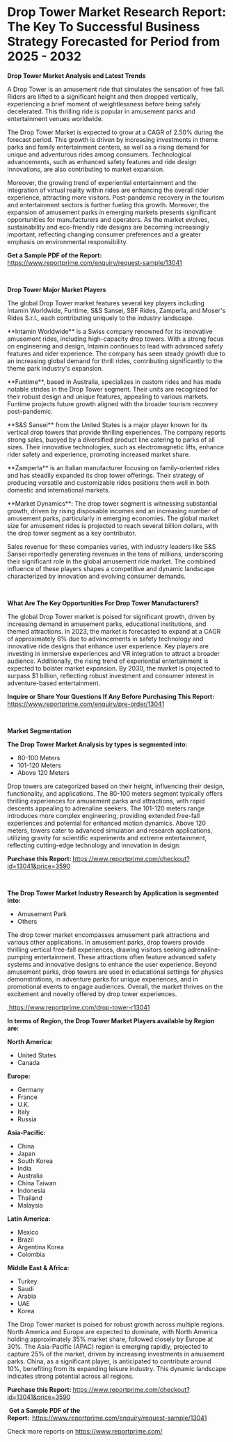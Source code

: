 <p><h1>Drop Tower Market Research Report: The Key To Successful Business Strategy Forecasted for Period from 2025 - 2032</h1></p><p><strong>Drop Tower Market Analysis and Latest Trends</strong></p>
<p><p>A Drop Tower is an amusement ride that simulates the sensation of free fall. Riders are lifted to a significant height and then dropped vertically, experiencing a brief moment of weightlessness before being safely decelerated. This thrilling ride is popular in amusement parks and entertainment venues worldwide.</p><p>The Drop Tower Market is expected to grow at a CAGR of 2.50% during the forecast period. This growth is driven by increasing investments in theme parks and family entertainment centers, as well as a rising demand for unique and adventurous rides among consumers. Technological advancements, such as enhanced safety features and ride design innovations, are also contributing to market expansion. </p><p>Moreover, the growing trend of experiential entertainment and the integration of virtual reality within rides are enhancing the overall rider experience, attracting more visitors. Post-pandemic recovery in the tourism and entertainment sectors is further fueling this growth. Moreover, the expansion of amusement parks in emerging markets presents significant opportunities for manufacturers and operators. As the market evolves, sustainability and eco-friendly ride designs are becoming increasingly important, reflecting changing consumer preferences and a greater emphasis on environmental responsibility.</p></p>
<p><strong>Get a Sample PDF of the Report:&nbsp;</strong> <a href="https://www.reportprime.com/enquiry/request-sample/13041?utm_campaign=3548&utm_medium=2&utm_source=Github&utm_content=ia&utm_term=19032025&utm_id=drop-tower">https://www.reportprime.com/enquiry/request-sample/13041</a></p>
<p>&nbsp;</p>
<p><strong>Drop Tower Major Market Players</strong></p>
<p><p>The global Drop Tower market features several key players including Intamin Worldwide, Funtime, S&S Sansei, SBF Rides, Zamperla, and Moser's Rides S.r.l., each contributing uniquely to the industry landscape.</p><p>**Intamin Worldwide** is a Swiss company renowned for its innovative amusement rides, including high-capacity drop towers. With a strong focus on engineering and design, Intamin continues to lead with advanced safety features and rider experience. The company has seen steady growth due to an increasing global demand for thrill rides, contributing significantly to the theme park industry's expansion.</p><p>**Funtime**, based in Australia, specializes in custom rides and has made notable strides in the Drop Tower segment. Their units are recognized for their robust design and unique features, appealing to various markets. Funtime projects future growth aligned with the broader tourism recovery post-pandemic.</p><p>**S&S Sansei** from the United States is a major player known for its vertical drop towers that provide thrilling experiences. The company reports strong sales, buoyed by a diversified product line catering to parks of all sizes. Their innovative technologies, such as electromagnetic lifts, enhance rider safety and experience, promoting increased market share.</p><p>**Zamperla** is an Italian manufacturer focusing on family-oriented rides and has steadily expanded its drop tower offerings. Their strategy of producing versatile and customizable rides positions them well in both domestic and international markets.</p><p>**Market Dynamics**: The drop tower segment is witnessing substantial growth, driven by rising disposable incomes and an increasing number of amusement parks, particularly in emerging economies. The global market size for amusement rides is projected to reach several billion dollars, with the drop tower segment as a key contributor.</p><p>Sales revenue for these companies varies, with industry leaders like S&S Sansei reportedly generating revenues in the tens of millions, underscoring their significant role in the global amusement ride market. The combined influence of these players shapes a competitive and dynamic landscape characterized by innovation and evolving consumer demands.</p></p>
<p>&nbsp;</p>
<p><strong>What Are The Key Opportunities For Drop Tower Manufacturers?</strong></p>
<p><p>The global Drop Tower market is poised for significant growth, driven by increasing demand in amusement parks, educational institutions, and themed attractions. In 2023, the market is forecasted to expand at a CAGR of approximately 6% due to advancements in safety technology and innovative ride designs that enhance user experience. Key players are investing in immersive experiences and VR integration to attract a broader audience. Additionally, the rising trend of experiential entertainment is expected to bolster market expansion. By 2030, the market is projected to surpass $1 billion, reflecting robust investment and consumer interest in adventure-based entertainment.</p></p>
<p><strong>Inquire or Share Your Questions If Any Before Purchasing This Report:</strong> <a href="https://www.reportprime.com/enquiry/pre-order/13041?utm_campaign=3548&utm_medium=2&utm_source=Github&utm_content=ia&utm_term=19032025&utm_id=drop-tower">https://www.reportprime.com/enquiry/pre-order/13041</a></p>
<p>&nbsp;</p>
<p><strong>Market Segmentation</strong></p>
<p><strong>The Drop Tower Market Analysis by types is segmented into:</strong></p>
<p><ul><li>80-100 Meters</li><li>101-120 Meters</li><li>Above 120 Meters</li></ul></p>
<p><p>Drop towers are categorized based on their height, influencing their design, functionality, and applications. The 80-100 meters segment typically offers thrilling experiences for amusement parks and attractions, with rapid descents appealing to adrenaline seekers. The 101-120 meters range introduces more complex engineering, providing extended free-fall experiences and potential for enhanced motion dynamics. Above 120 meters, towers cater to advanced simulation and research applications, utilizing gravity for scientific experiments and extreme entertainment, reflecting cutting-edge technology and innovation in design.</p></p>
<p><strong>Purchase this Report:&nbsp;</strong><a href="https://www.reportprime.com/checkout?id=13041&price=3590&utm_campaign=3548&utm_medium=2&utm_source=Github&utm_content=ia&utm_term=19032025&utm_id=drop-tower">https://www.reportprime.com/checkout?id=13041&price=3590</a></p>
<p>&nbsp;</p>
<p><strong>The Drop Tower Market Industry Research by Application is segmented into:</strong></p>
<p><ul><li>Amusement Park</li><li>Others</li></ul></p>
<p><p>The drop tower market encompasses amusement park attractions and various other applications. In amusement parks, drop towers provide thrilling vertical free-fall experiences, drawing visitors seeking adrenaline-pumping entertainment. These attractions often feature advanced safety systems and innovative designs to enhance the user experience. Beyond amusement parks, drop towers are used in educational settings for physics demonstrations, in adventure parks for unique experiences, and in promotional events to engage audiences. Overall, the market thrives on the excitement and novelty offered by drop tower experiences.</p></p>
<p><a href="https://www.reportprime.com/drop-tower-r13041?utm_campaign=3548&utm_medium=2&utm_source=Github&utm_content=ia&utm_term=19032025&utm_id=drop-tower">&nbsp;https://www.reportprime.com/drop-tower-r13041</a></p>
<p><strong>In terms of Region, the Drop Tower Market Players available by Region are:</strong></p>
<p>
    <p> <strong> North America: </strong>
        <ul>
            <li>United States</li>
            <li>Canada</li>
        </ul>
        </p> 
    <p> <strong> Europe: </strong>
        <ul>
            <li>Germany</li>
            <li>France</li>
            <li>U.K.</li>
            <li>Italy</li>
            <li>Russia</li>
        </ul>
        </p> 
    <p> <strong> Asia-Pacific: </strong>
        <ul>
            <li>China</li>
            <li>Japan</li>
            <li>South Korea</li>
            <li>India</li>
            <li>Australia</li>
            <li>China Taiwan</li>
            <li>Indonesia</li>
            <li>Thailand</li>
            <li>Malaysia</li>
        </ul>
        </p> 
    <p> <strong> Latin America: </strong>
        <ul>
            <li>Mexico</li>
            <li>Brazil</li>
            <li>Argentina Korea</li>
            <li>Colombia</li>
        </ul>
        </p> 
    <p> <strong> Middle East & Africa: </strong>
        <ul>
            <li>Turkey</li>
            <li>Saudi</li>
            <li>Arabia</li>
            <li>UAE</li>
            <li>Korea</li>
        </ul>
    </p>
    </p>
<p><p>The Drop Tower market is poised for robust growth across multiple regions. North America and Europe are expected to dominate, with North America holding approximately 35% market share, followed closely by Europe at 30%. The Asia-Pacific (APAC) region is emerging rapidly, projected to capture 25% of the market, driven by increasing investments in amusement parks. China, as a significant player, is anticipated to contribute around 10%, benefiting from its expanding leisure industry. This dynamic landscape indicates strong potential across all regions.</p></p>
<p><strong>Purchase this Report: </strong><a href="https://www.reportprime.com/checkout?id=13041&price=3590&utm_campaign=3548&utm_medium=2&utm_source=Github&utm_content=ia&utm_term=19032025&utm_id=drop-tower">https://www.reportprime.com/checkout?id=13041&price=3590</a></p>
<p>&nbsp;<strong>Get a Sample PDF of the Report:&nbsp;&nbsp;</strong><a href="https://www.reportprime.com/enquiry/request-sample/13041?utm_campaign=3548&utm_medium=2&utm_source=Github&utm_content=ia&utm_term=19032025&utm_id=drop-tower">https://www.reportprime.com/enquiry/request-sample/13041</a></p>
<p><strong></strong></p>
<p>Check more reports on <a href="https://www.reportprime.com/?utm_campaign=3548&utm_medium=2&utm_source=Github&utm_content=ia&utm_term=19032025&utm_id=drop-tower">https://www.reportprime.com/</a></p>